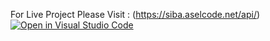 For Live Project Please Visit  : (https://siba.aselcode.net/api/)
<br/>
[![Open in Visual Studio Code](https://classroom.github.com/assets/open-in-vscode-c66648af7eb3fe8bc4f294546bfd86ef473780cde1dea487d3c4ff354943c9ae.svg)](https://classroom.github.com/online_ide?assignment_repo_id=7633567&assignment_repo_type=AssignmentRepo)
